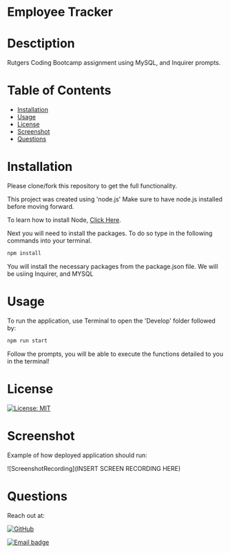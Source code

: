 # Employee Tracker

# Desctiption
Rutgers Coding Bootcamp assignment using MySQL, and Inquirer prompts.

# Table of Contents
  * [Installation](#Installation)
  * [Usage](#Usage)
  * [License](#License)
  * [Screenshot](#Screenshot)
  * [Questions](#Questions)

# Installation
Please clone/fork this repository to get the full functionality.

This project was created using 'node.js' Make sure to have node.js installed before moving forward.

To learn how to install Node, [Click Here](https://nodejs.org/en/download/package-manager/).


Next you will need to install the packages. To do so type in the following commands into your terminal.

```bash
npm install
```

You will install the necessary packages from the package.json file. We will be usiing Inquirer, and MYSQL




# Usage
To run the application, use Terminal to open the 'Develop' folder followed by:

```bash
npm run start
```
Follow the prompts, you will be able to execute the functions detailed to you in the terminal!

# License

[![License: MIT](https://img.shields.io/badge/License-MIT-red.svg)](https://kuyajasper.mit-license.org)


# Screenshot

Example of how deployed application should run:

![ScreenshotRecording](INSERT SCREEN RECORDING HERE)

# Questions

Reach out at:

[![GitHub](https://img.shields.io/badge/GitHub-100000?style=for-the-badge&logo=github&logoColor=white)](https://github.com/KuyaJasper)

[![Email badge](https://img.shields.io/badge/Email-abarquezj1@gmail.com-red.svg)](mailto:abarquezj1@gmail.com)

